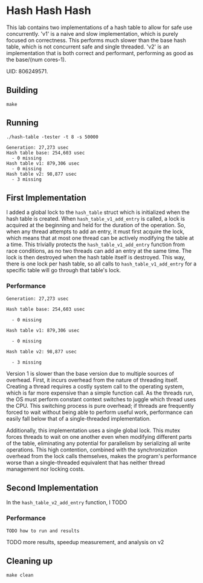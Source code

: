 # Hash Hash Hash
This lab contains two implementations of a hash table to allow for safe use concurrently. 'v1' is a naive and slow implementation, which is purely focused on correctness. This performs much slower than the base hash table, which is not concurrent safe and single threaded. 'v2' is an implementation that is both correct and performant, performing as good as the base/(num cores-1). 

UID: 806249571.

## Building
```shell
make
```

## Running
```shell
./hash-table -tester -t 8 -s 50000

Generation: 27,273 usec
Hash table base: 254,603 usec
  - 0 missing
Hash table v1: 879,306 usec
  - 0 missing
Hash table v2: 98,877 usec
  - 3 missing
```

## First Implementation
I added a global lock to the `hash_table` struct which is initialized when the hash table is created. When `hash_table_v1_add_entry` is called, a lock is acquired at the beginning and held for the duration of the operation. So, when any thread attempts to add an entry, it must first acquire the lock, which means that at most one thread can be actively modifying the table at a time. This trivially protects the `hash_table_v1_add_entry` function from race conditions, as no two threads can add an entry at the same time. The lock is then destroyed when the hash table itself is destroyed. This way, there is one lock per hash table, so all calls to `hash_table_v1_add_entry` for a specific table will go through that table's lock.

### Performance
```shell
Generation: 27,273 usec

Hash table base: 254,603 usec

  - 0 missing

Hash table v1: 879,306 usec

  - 0 missing

Hash table v2: 98,877 usec

  - 3 missing
```
Version 1 is slower than the base version due to multiple sources of overhead. First, it incurs overhead from the nature of threading itself. Creating a thread requires a costly system call to the operating system, which is far more expensive than a simple function call. As the threads run, the OS must perform constant context switches to juggle which thread uses the CPU. This switching process is pure overhead; if threads are frequently forced to wait without being able to perform useful work, performance can easily fall below that of a single-threaded implementation.

Additionally, this implementation uses a single global lock. This mutex forces threads to wait on one another even when modifying different parts of the table, eliminating any potential for parallelism by serializing all write operations. This high contention, combined with the synchronization overhead from the lock calls themselves, makes the program's performance worse than a single-threaded equivalent that has neither thread management nor locking costs.

## Second Implementation
In the `hash_table_v2_add_entry` function, I TODO

### Performance
```shell
TODO how to run and results
```

TODO more results, speedup measurement, and analysis on v2

## Cleaning up
```shell
make clean
```